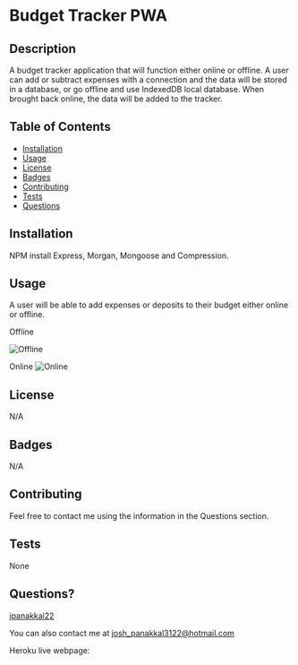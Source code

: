 # Budget Tracker PWA

## Description
A budget tracker application that will function either online or offline. A user can add or subtract expenses with a connection and the data will be stored in a database, or go offline and use IndexedDB local database. When brought back online, the data will be added to the tracker. 

## Table of Contents

* [Installation](#installation)
* [Usage](#usage)
* [License](#license)
* [Badges](#badges)
* [Contributing](#contributing)
* [Tests](#tests)
* [Questions](#questions)

## Installation
NPM install Express, Morgan, Mongoose and Compression.

## Usage
A user will be able to add expenses or deposits to their budget either online or offline. 

Offline 

![Offline](./assets/img/offline.PNG)

Online
![Online](./assets/img/online.PNG)

## License
N/A

## Badges
N/A

## Contributing 
Feel free to contact me using the information in the Questions section.

## Tests
None

## Questions?
[jpanakkal22](https://github.com/jpanakkal22)

You can also contact me at josh_panakkal3122@hotmail.com

Heroku live webpage: 